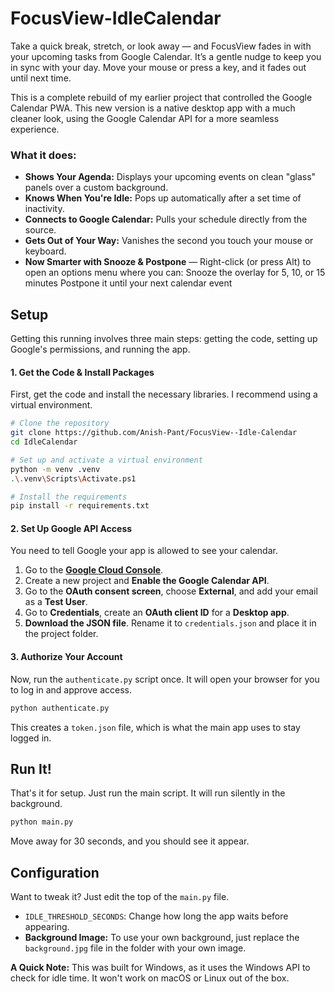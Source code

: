 # FocusView-IdleCalendar

Take a quick break, stretch, or look away — and FocusView fades in with your upcoming tasks from Google Calendar. It’s a gentle nudge to keep you in sync with your day. Move your mouse or press a key, and it fades out until next time.

This is a complete rebuild of my earlier project that controlled the Google Calendar PWA. This new version is a native desktop app with a much cleaner look, using the Google Calendar API for a more seamless experience.



### What it does:

*   **Shows Your Agenda:** Displays your upcoming events on clean "glass" panels over a custom background.
*   **Knows When You're Idle:** Pops up automatically after a set time of inactivity.
*   **Connects to Google Calendar:** Pulls your schedule directly from the source.
*   **Gets Out of Your Way:** Vanishes the second you touch your mouse or keyboard.
*   **Now Smarter with Snooze & Postpone** —
    Right-click (or press Alt) to open an options menu where you can:
    Snooze the overlay for 5, 10, or 15 minutes
    Postpone it until your next calendar event

## Setup

Getting this running involves three main steps: getting the code, setting up Google's permissions, and running the app.

#### 1. Get the Code & Install Packages

First, get the code and install the necessary libraries. I recommend using a virtual environment.

```bash
# Clone the repository
git clone https://github.com/Anish-Pant/FocusView--Idle-Calendar
cd IdleCalendar

# Set up and activate a virtual environment
python -m venv .venv
.\.venv\Scripts\Activate.ps1

# Install the requirements
pip install -r requirements.txt
```

#### 2. Set Up Google API Access

You need to tell Google your app is allowed to see your calendar.

1.  Go to the **[Google Cloud Console](https.console.cloud.google.com/)**.
2.  Create a new project and **Enable the Google Calendar API**.
3.  Go to the **OAuth consent screen**, choose **External**, and add your email as a **Test User**.
4.  Go to **Credentials**, create an **OAuth client ID** for a **Desktop app**.
5.  **Download the JSON file**. Rename it to `credentials.json` and place it in the project folder.

#### 3. Authorize Your Account

Now, run the `authenticate.py` script once. It will open your browser for you to log in and approve access.

```bash
python authenticate.py
```

This creates a `token.json` file, which is what the main app uses to stay logged in.

## Run It!

That's it for setup. Just run the main script. It will run silently in the background.

```bash
python main.py
```

Move away for 30 seconds, and you should see it appear.

## Configuration

Want to tweak it? Just edit the top of the `main.py` file.

*   `IDLE_THRESHOLD_SECONDS`: Change how long the app waits before appearing.
*   **Background Image:** To use your own background, just replace the `background.jpg` file in the folder with your own image.

**A Quick Note:** This was built for Windows, as it uses the Windows API to check for idle time. It won't work on macOS or Linux out of the box.